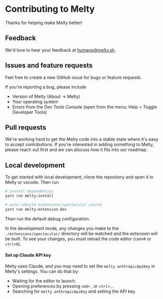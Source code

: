 # Contributing to Melty

Thanks for helping make Melty better!

## Feedback

We'd love to hear your feedback at [humans@melty.sh](mailto:humans@melty.sh).

## Issues and feature requests

Feel free to create a new GitHub issue for bugs or feature requests.

If you're reporting a bug, please include

- Version of Melty (About -> Melty)
- Your operating system
- Errors from the Dev Tools Console (open from the menu: Help > Toggle Developer Tools)

## Pull requests

We're working hard to get the Melty code into a stable state where it's easy to accept contributions. If you're interested in adding something to Melty, please reach out first and we can discuss how it fits into our roadmap.

## Local development

To get started with local development, clone the repository and open it in Melty or vscode. Then run

```bash
# install dependencies
yarn run melty:install

# auto-rebuild extensions/spectacular source
yarn run melty:extension-dev
```

Then run the default debug configuration.

In the development mode, any changes you make to the `./extensions/spectacular/` directory will be watched and the extension will be built. To see your changes, you must reload the code editor (`cmd+R` or `ctrl+R`).

#### Set up Claude API key

Melty uses Claude, and you may need to set the `melty.anthropicApiKey` in Melty's settings. You can do that by:

- Waiting for the editor to launch.
- Opening preferences by pressing `cmd+,` or `ctrl+,`.
- Searching for `melty.anthropicApiKey` and setting the API key.
